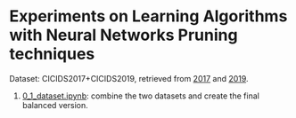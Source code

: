 # Experiments on Learning Algorithms with Neural Networks Pruning techniques

Dataset: CICIDS2017+CICIDS2019, retrieved from [2017](https://www.unb.ca/cic/datasets/ids-2017.html) and [2019](https://www.unb.ca/cic/datasets/ddos-2019.html).

1. [0_1_dataset.ipynb](./0_1_dataset.ipynb): combine the two datasets and create the final balanced version.
